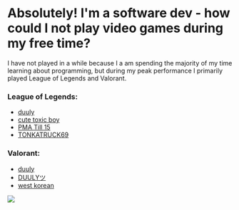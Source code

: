 
<h1> Absolutely! I'm a software dev - how could I not play video games during my free time? </h1>
I have not played in a while because I a am spending the majority of my time learning about programming, but during my peak performance I primarily played League of Legends and Valorant.

<h3> League of Legends: </h3>
   <ul>
<li> <a href="https://www.op.gg/summoners/na/duuly" target="_blank">duuly</a> </li>
<li> <a href="https://www.op.gg/summoners/na/cute+toxic+boy" target="_blank">cute toxic boy</a> </li>
<li> <a href="https://na.op.gg/summoners/na/pma%20till%2015" target="_blank">PMA Till 15</a> </li>
<li> <a href="https://www.op.gg/summoners/na/duuly" target="_blank">TONKATRUCK69</a> </li>
   </ul>
   
<h3> Valorant: </h3>
   <ul>
<li> <a href="https://tracker.gg/valorant/profile/riot/duuly%23JINKI/overview" target="_blank">duuly</a> </li>
<li> <a href="https://tracker.gg/valorant/profile/riot/DUULY%20%E3%83%84%23JINKI/overview" target="_blank">DUULYツ</a> </li>
<li> <a href="https://tracker.gg/valorant/profile/riot/west%20korean%23nuke/overview" target="_blank">west korean</a> </li>
   </ul>
<img src="Assets2/valorantRank.jpg" 

